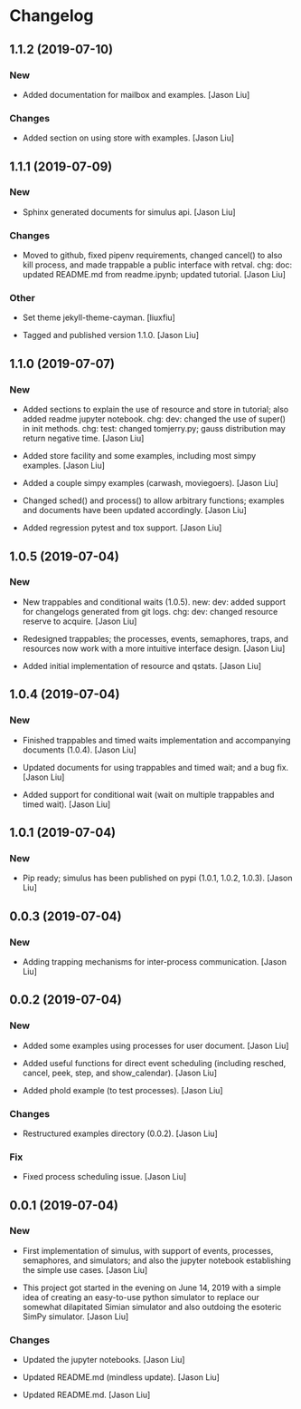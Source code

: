 # Changelog


## 1.1.2 (2019-07-10)

### New

* Added documentation for mailbox and examples. [Jason Liu]

### Changes

* Added section on using store with examples. [Jason Liu]


## 1.1.1 (2019-07-09)

### New

* Sphinx generated documents for simulus api. [Jason Liu]

### Changes

* Moved to github, fixed pipenv requirements, changed cancel() to also kill process, and made trappable a public interface with retval. chg: doc: updated README.md from readme.ipynb; updated tutorial. [Jason Liu]

### Other

* Set theme jekyll-theme-cayman. [liuxfiu]

* Tagged and published version 1.1.0. [Jason Liu]


## 1.1.0 (2019-07-07)

### New

* Added sections to explain the use of resource and store in tutorial; also added readme jupyter notebook. chg: dev: changed the use of super() in init methods. chg: test: changed tomjerry.py; gauss distribution may return negative time. [Jason Liu]

* Added store facility and some examples, including most simpy examples. [Jason Liu]

* Added a couple simpy examples (carwash, moviegoers). [Jason Liu]

* Changed sched() and process() to allow arbitrary functions; examples and documents have been updated accordingly. [Jason Liu]

* Added regression pytest and tox support. [Jason Liu]


## 1.0.5 (2019-07-04)

### New

* New trappables and conditional waits (1.0.5). new: dev: added support for changelogs generated from git logs. chg: dev: changed resource reserve to acquire. [Jason Liu]

* Redesigned trappables; the processes, events, semaphores, traps, and resources now work with a more intuitive interface design. [Jason Liu]

* Added initial implementation of resource and qstats. [Jason Liu]


## 1.0.4 (2019-07-04)

### New

* Finished trappables and timed waits implementation and accompanying documents (1.0.4). [Jason Liu]

* Updated documents for using trappables and timed wait; and a bug fix. [Jason Liu]

* Added support for conditional wait (wait on multiple trappables and timed wait). [Jason Liu]


## 1.0.1 (2019-07-04)

### New

* Pip ready; simulus has been published on pypi (1.0.1, 1.0.2, 1.0.3). [Jason Liu]


## 0.0.3 (2019-07-04)

### New

* Adding trapping mechanisms for inter-process communication. [Jason Liu]


## 0.0.2 (2019-07-04)

### New

* Added some examples using processes for user document. [Jason Liu]

* Added useful functions for direct event scheduling (including resched, cancel, peek, step, and show_calendar). [Jason Liu]

* Added phold example (to test processes). [Jason Liu]

### Changes

* Restructured examples directory (0.0.2). [Jason Liu]

### Fix

* Fixed process scheduling issue. [Jason Liu]


## 0.0.1 (2019-07-04)

### New

* First implementation of simulus, with support of events, processes, semaphores, and simulators; and also the jupyter notebook establishing the simple use cases. [Jason Liu]

* This project got started in the evening on June 14, 2019 with a simple idea of creating an easy-to-use python simulator to replace our somewhat dilapitated Simian simulator and also outdoing the esoteric SimPy simulator. [Jason Liu]

### Changes

* Updated the jupyter notebooks. [Jason Liu]

* Updated README.md (mindless update). [Jason Liu]

* Updated README.md. [Jason Liu]


